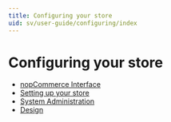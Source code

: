 ```yaml
---
title: Configuring your store
uid: sv/user-guide/configuring/index
---
```


# Configuring your store

* [nopCommerce Interface](xref:sv/user-guide/configuring/nopcommerce-interface)
* [Setting up your store](xref:sv/user-guide/configuring/setting-up/index)
* [System Administration](xref:sv/user-guide/configuring/system/index)
* [Design](xref:sv/user-guide/configuring/design/index)